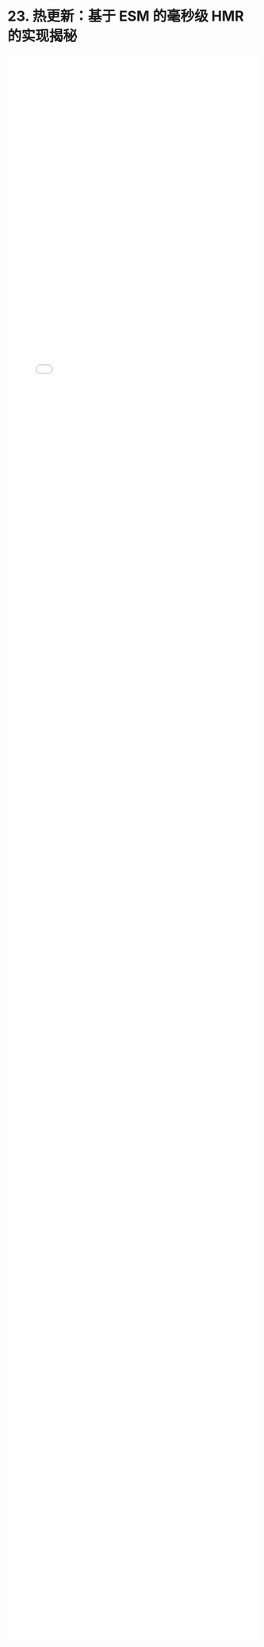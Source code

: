 # 23.  热更新：基于 ESM 的毫秒级 HMR 的实现揭秘
<div style="
    width: calc(100%);
    height: 80vh;
    margin-left: 0;">
<iframe class="iframe" style="height: 100%;
 width: 100%;
        border-width: 0px;" src="/learnVite/23.  热更新：基于 ESM 的毫秒级 HMR 的实现揭秘.html">
</iframe>
</div>